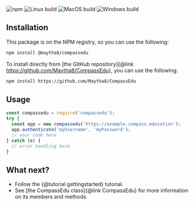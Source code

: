 ![npm](https://img.shields.io/npm/v/@maytha8/compassedu?style=flat-square)
![Linux build](https://img.shields.io/github/workflow/status/Maytha8/CompassEdu/Node.js%20CI?label=linux&style=flat-square)
![MacOS build](https://img.shields.io/github/workflow/status/Maytha8/CompassEdu/Node.js%20CI%20MacOS?label=macos&style=flat-square)
![Windows build](https://img.shields.io/github/workflow/status/Maytha8/CompassEdu/Node.js%20CI%20Windows?label=win&style=flat-square)

## Installation
This package is on the NPM registry, so you can use the following:
```sh
npm install @maytha8/compassedu
```

To install directly from [the GitHub repository]{@link https://github.com/Maytha8/CompassEdu}, you can use the following:
```sh
npm install https://github.com/Maytha8/CompassEdu
```

## Usage
```js
const compassedu = require('compassedu');
try {
  const app = new compassedu('https://example.compass.education');
  app.authenticate('myUsername', 'myPassword');
  // your code here
} catch (e) {
  // error handling here
}
```

## What next?
- Follow the {@tutorial gettingstarted} tutorial.
- See [the CompassEdu class]{@link CompassEdu} for more information on its members and methods.
